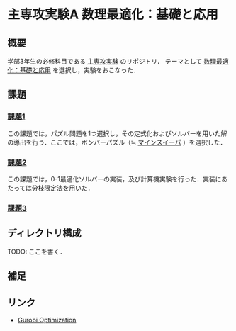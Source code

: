 # 主専攻実験A 数理最適化：基礎と応用

## 概要

学部3年生の必修科目である [主専攻実験](https://www.coins.tsukuba.ac.jp/jikken-3nen/index.html) のリポジトリ．
テーマとして [数理最適化：基礎と応用](https://www.u.tsukuba.ac.jp/~sano.yoshio.fn/lecture/iml/index.html) を選択し，実験をおこなった．

## 課題

### [課題1](./task1/)

この課題では，パズル問題を1つ選択し，その定式化およびソルバーを用いた解の導出を行う．ここでは，ボンバーパズル（≒ [マインスイーパ](https://en.wikipedia.org/wiki/Minesweeper_(video_game)) ）を選択した．

### [課題2](./task2/)

この課題では，0-1最適化ソルバーの実装，及び計算機実験を行った．実装にあたっては分枝限定法を用いた．

### [課題3](./task3/)

## ディレクトリ構成

TODO: ここを書く．
## 補足

## リンク

- [Gurobi Optimization](https://www.gurobi.com)